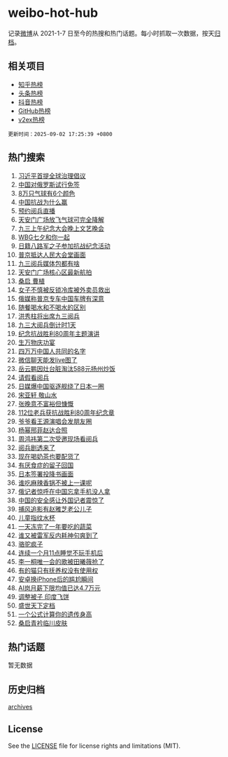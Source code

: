 # weibo-hot-hub

记录[微博](https://www.weibo.com)从 2021-1-7 日至今的热搜和热门话题。每小时抓取一次数据，按天[归档](archives)。

## 相关项目

- [知乎热榜](https://github.com/snaildev/zhihu-hot-hub)
- [头条热榜](https://github.com/snaildev/toutiao-hot-hub)
- [抖音热榜](https://github.com/snaildev/douyin-hot-hub)
- [GitHub热榜](https://github.com/snaildev/github-hot-hub)
- [v2ex热榜](https://github.com/snaildev/v2ex-hot-hub)


`更新时间：2025-09-02 17:25:39 +0800`

## 热门搜索

1. [习近平首提全球治理倡议](https://m.weibo.cn/search?containerid=100103type%3D1%26t%3D10%26q%3D%23%E4%B9%A0%E8%BF%91%E5%B9%B3%E9%A6%96%E6%8F%90%E5%85%A8%E7%90%83%E6%B2%BB%E7%90%86%E5%80%A1%E8%AE%AE%23&stream_entry_id=51&isnewpage=1&extparam=seat%3D1%26q%3D%2523%25E4%25B9%25A0%25E8%25BF%2591%25E5%25B9%25B3%25E9%25A6%2596%25E6%258F%2590%25E5%2585%25A8%25E7%2590%2583%25E6%25B2%25BB%25E7%2590%2586%25E5%2580%25A1%25E8%25AE%25AE%2523%26filter_type%3Drealtimehot%26stream_entry_id%3D51%26c_type%3D51%26pos%3D0%26cate%3D10103%26dgr%3D0%26display_time%3D1756805138%26pre_seqid%3D175680513823403041768)
1. [中国对俄罗斯试行免签](https://m.weibo.cn/search?containerid=100103type%3D1%26t%3D10%26q%3D%23%E4%B8%AD%E5%9B%BD%E5%AF%B9%E4%BF%84%E7%BD%97%E6%96%AF%E8%AF%95%E8%A1%8C%E5%85%8D%E7%AD%BE%23&stream_entry_id=31&isnewpage=1&extparam=seat%3D1%26stream_entry_id%3D31%26lcate%3D5001%26realpos%3D1%26q%3D%2523%25E4%25B8%25AD%25E5%259B%25BD%25E5%25AF%25B9%25E4%25BF%2584%25E7%25BD%2597%25E6%2596%25AF%25E8%25AF%2595%25E8%25A1%258C%25E5%2585%258D%25E7%25AD%25BE%2523%26filter_type%3Drealtimehot%26pos%3D0%26c_type%3D31%26band_rank%3D1%26flag%3D0%26cate%3D5001%26dgr%3D0%26display_time%3D1756805138%26pre_seqid%3D175680513823403041768)
1. [8万只气球有6个颜色](https://m.weibo.cn/search?containerid=100103type%3D1%26t%3D10%26q%3D%238%E4%B8%87%E5%8F%AA%E6%B0%94%E7%90%83%E6%9C%896%E4%B8%AA%E9%A2%9C%E8%89%B2%23&stream_entry_id=31&isnewpage=1&extparam=seat%3D1%26stream_entry_id%3D31%26lcate%3D5001%26realpos%3D2%26q%3D%25238%25E4%25B8%2587%25E5%258F%25AA%25E6%25B0%2594%25E7%2590%2583%25E6%259C%25896%25E4%25B8%25AA%25E9%25A2%259C%25E8%2589%25B2%2523%26filter_type%3Drealtimehot%26pos%3D1%26c_type%3D31%26band_rank%3D2%26flag%3D0%26cate%3D5001%26dgr%3D0%26display_time%3D1756805138%26pre_seqid%3D175680513823403041768)
1. [中国抗战为什么赢](https://m.weibo.cn/search?containerid=100103type%3D1%26t%3D10%26q%3D%23%E4%B8%AD%E5%9B%BD%E6%8A%97%E6%88%98%E4%B8%BA%E4%BB%80%E4%B9%88%E8%B5%A2%23&stream_entry_id=31&isnewpage=1&extparam=seat%3D1%26stream_entry_id%3D31%26lcate%3D5001%26realpos%3D3%26q%3D%2523%25E4%25B8%25AD%25E5%259B%25BD%25E6%258A%2597%25E6%2588%2598%25E4%25B8%25BA%25E4%25BB%2580%25E4%25B9%2588%25E8%25B5%25A2%2523%26filter_type%3Drealtimehot%26pos%3D2%26c_type%3D31%26band_rank%3D3%26flag%3D0%26cate%3D5001%26dgr%3D0%26display_time%3D1756805138%26pre_seqid%3D175680513823403041768)
1. [预约阅兵直播](https://m.weibo.cn/search?containerid=100103type%3D1%26t%3D10%26q%3D%23%E9%A2%84%E7%BA%A6%E9%98%85%E5%85%B5%E7%9B%B4%E6%92%AD%23&stream_entry_id=31&isnewpage=1&extparam=seat%3D1%26stream_entry_id%3D31%26lcate%3D5001%26realpos%3D4%26q%3D%2523%25E9%25A2%2584%25E7%25BA%25A6%25E9%2598%2585%25E5%2585%25B5%25E7%259B%25B4%25E6%2592%25AD%2523%26filter_type%3Drealtimehot%26pos%3D3%26c_type%3D31%26band_rank%3D4%26flag%3D16%26cate%3D5001%26dgr%3D0%26display_time%3D1756805138%26pre_seqid%3D175680513823403041768)
1. [天安门广场放飞气球可完全降解](https://m.weibo.cn/search?containerid=100103type%3D1%26t%3D10%26q%3D%23%E5%A4%A9%E5%AE%89%E9%97%A8%E5%B9%BF%E5%9C%BA%E6%94%BE%E9%A3%9E%E6%B0%94%E7%90%83%E5%8F%AF%E5%AE%8C%E5%85%A8%E9%99%8D%E8%A7%A3%23&stream_entry_id=31&isnewpage=1&extparam=seat%3D1%26stream_entry_id%3D31%26lcate%3D5001%26realpos%3D5%26q%3D%2523%25E5%25A4%25A9%25E5%25AE%2589%25E9%2597%25A8%25E5%25B9%25BF%25E5%259C%25BA%25E6%2594%25BE%25E9%25A3%259E%25E6%25B0%2594%25E7%2590%2583%25E5%258F%25AF%25E5%25AE%258C%25E5%2585%25A8%25E9%2599%258D%25E8%25A7%25A3%2523%26filter_type%3Drealtimehot%26pos%3D4%26c_type%3D31%26band_rank%3D5%26flag%3D0%26cate%3D5001%26dgr%3D0%26display_time%3D1756805138%26pre_seqid%3D175680513823403041768)
1. [九三上午纪念大会晚上文艺晚会](https://m.weibo.cn/search?containerid=100103type%3D1%26t%3D10%26q%3D%23%E4%B9%9D%E4%B8%89%E4%B8%8A%E5%8D%88%E7%BA%AA%E5%BF%B5%E5%A4%A7%E4%BC%9A%E6%99%9A%E4%B8%8A%E6%96%87%E8%89%BA%E6%99%9A%E4%BC%9A%23&stream_entry_id=31&isnewpage=1&extparam=seat%3D1%26stream_entry_id%3D31%26lcate%3D5001%26realpos%3D6%26q%3D%2523%25E4%25B9%259D%25E4%25B8%2589%25E4%25B8%258A%25E5%258D%2588%25E7%25BA%25AA%25E5%25BF%25B5%25E5%25A4%25A7%25E4%25BC%259A%25E6%2599%259A%25E4%25B8%258A%25E6%2596%2587%25E8%2589%25BA%25E6%2599%259A%25E4%25BC%259A%2523%26filter_type%3Drealtimehot%26pos%3D5%26c_type%3D31%26band_rank%3D6%26flag%3D0%26cate%3D5001%26dgr%3D0%26display_time%3D1756805138%26pre_seqid%3D175680513823403041768)
1. [WBG七夕和你一起](https://m.weibo.cn/search?containerid=100103type%3D1%26t%3D10%26q%3D%23WBG%E4%B8%83%E5%A4%95%E5%92%8C%E4%BD%A0%E4%B8%80%E8%B5%B7%23&stream_entry_id=31&isnewpage=1&extparam=seat%3D1%26stream_entry_id%3D31%26lcate%3D5001%26band_rank%3D7%26q%3D%2523WBG%25E4%25B8%2583%25E5%25A4%2595%25E5%2592%258C%25E4%25BD%25A0%25E4%25B8%2580%25E8%25B5%25B7%2523%26dgr%3D0%26pos%3D6%26adid%3D298918%26is_ad_pos%3D1%26c_type%3D31%26cate%3D5001%26filter_type%3Drealtimehot%26display_time%3D1756805138%26pre_seqid%3D175680513823403041768)
1. [日籍八路军之子参加抗战纪念活动](https://m.weibo.cn/search?containerid=100103type%3D1%26t%3D10%26q%3D%23%E6%97%A5%E7%B1%8D%E5%85%AB%E8%B7%AF%E5%86%9B%E4%B9%8B%E5%AD%90%E5%8F%82%E5%8A%A0%E6%8A%97%E6%88%98%E7%BA%AA%E5%BF%B5%E6%B4%BB%E5%8A%A8%23&stream_entry_id=31&isnewpage=1&extparam=seat%3D1%26stream_entry_id%3D31%26lcate%3D5001%26realpos%3D7%26q%3D%2523%25E6%2597%25A5%25E7%25B1%258D%25E5%2585%25AB%25E8%25B7%25AF%25E5%2586%259B%25E4%25B9%258B%25E5%25AD%2590%25E5%258F%2582%25E5%258A%25A0%25E6%258A%2597%25E6%2588%2598%25E7%25BA%25AA%25E5%25BF%25B5%25E6%25B4%25BB%25E5%258A%25A8%2523%26filter_type%3Drealtimehot%26pos%3D7%26c_type%3D31%26band_rank%3D7%26flag%3D1%26cate%3D5001%26dgr%3D0%26display_time%3D1756805138%26pre_seqid%3D175680513823403041768)
1. [普京抵达人民大会堂画面](https://m.weibo.cn/search?containerid=100103type%3D1%26t%3D10%26q%3D%23%E6%99%AE%E4%BA%AC%E6%8A%B5%E8%BE%BE%E4%BA%BA%E6%B0%91%E5%A4%A7%E4%BC%9A%E5%A0%82%E7%94%BB%E9%9D%A2%23&stream_entry_id=31&isnewpage=1&extparam=seat%3D1%26stream_entry_id%3D31%26lcate%3D5001%26realpos%3D8%26q%3D%2523%25E6%2599%25AE%25E4%25BA%25AC%25E6%258A%25B5%25E8%25BE%25BE%25E4%25BA%25BA%25E6%25B0%2591%25E5%25A4%25A7%25E4%25BC%259A%25E5%25A0%2582%25E7%2594%25BB%25E9%259D%25A2%2523%26filter_type%3Drealtimehot%26pos%3D8%26c_type%3D31%26band_rank%3D8%26flag%3D0%26cate%3D5001%26dgr%3D0%26display_time%3D1756805138%26pre_seqid%3D175680513823403041768)
1. [九三阅兵媒体包都有啥](https://m.weibo.cn/search?containerid=100103type%3D1%26t%3D10%26q%3D%23%E4%B9%9D%E4%B8%89%E9%98%85%E5%85%B5%E5%AA%92%E4%BD%93%E5%8C%85%E9%83%BD%E6%9C%89%E5%95%A5%23&stream_entry_id=31&isnewpage=1&extparam=seat%3D1%26stream_entry_id%3D31%26lcate%3D5001%26realpos%3D9%26q%3D%2523%25E4%25B9%259D%25E4%25B8%2589%25E9%2598%2585%25E5%2585%25B5%25E5%25AA%2592%25E4%25BD%2593%25E5%258C%2585%25E9%2583%25BD%25E6%259C%2589%25E5%2595%25A5%2523%26filter_type%3Drealtimehot%26pos%3D9%26c_type%3D31%26band_rank%3D9%26flag%3D1%26cate%3D5001%26dgr%3D0%26display_time%3D1756805138%26pre_seqid%3D175680513823403041768)
1. [天安门广场核心区最新航拍](https://m.weibo.cn/search?containerid=100103type%3D1%26t%3D10%26q%3D%23%E5%A4%A9%E5%AE%89%E9%97%A8%E5%B9%BF%E5%9C%BA%E6%A0%B8%E5%BF%83%E5%8C%BA%E6%9C%80%E6%96%B0%E8%88%AA%E6%8B%8D%23&stream_entry_id=31&isnewpage=1&extparam=seat%3D1%26stream_entry_id%3D31%26lcate%3D5001%26realpos%3D10%26q%3D%2523%25E5%25A4%25A9%25E5%25AE%2589%25E9%2597%25A8%25E5%25B9%25BF%25E5%259C%25BA%25E6%25A0%25B8%25E5%25BF%2583%25E5%258C%25BA%25E6%259C%2580%25E6%2596%25B0%25E8%2588%25AA%25E6%258B%258D%2523%26filter_type%3Drealtimehot%26pos%3D10%26c_type%3D31%26band_rank%3D10%26flag%3D0%26cate%3D5001%26dgr%3D0%26display_time%3D1756805138%26pre_seqid%3D175680513823403041768)
1. [桑启 曹植](https://m.weibo.cn/search?containerid=100103type%3D1%26t%3D10%26q%3D%E6%A1%91%E5%90%AF+%E6%9B%B9%E6%A4%8D&stream_entry_id=31&isnewpage=1&extparam=seat%3D1%26stream_entry_id%3D31%26lcate%3D5001%26realpos%3D11%26q%3D%25E6%25A1%2591%25E5%2590%25AF%2520%25E6%259B%25B9%25E6%25A4%258D%26filter_type%3Drealtimehot%26pos%3D11%26c_type%3D31%26band_rank%3D11%26flag%3D0%26cate%3D5001%26dgr%3D0%26display_time%3D1756805138%26pre_seqid%3D175680513823403041768)
1. [女子不慎被反锁冷库被外卖员救出](https://m.weibo.cn/search?containerid=100103type%3D1%26t%3D10%26q%3D%23%E5%A5%B3%E5%AD%90%E4%B8%8D%E6%85%8E%E8%A2%AB%E5%8F%8D%E9%94%81%E5%86%B7%E5%BA%93%E8%A2%AB%E5%A4%96%E5%8D%96%E5%91%98%E6%95%91%E5%87%BA%23&stream_entry_id=31&isnewpage=1&extparam=seat%3D1%26stream_entry_id%3D31%26lcate%3D5001%26realpos%3D12%26q%3D%2523%25E5%25A5%25B3%25E5%25AD%2590%25E4%25B8%258D%25E6%2585%258E%25E8%25A2%25AB%25E5%258F%258D%25E9%2594%2581%25E5%2586%25B7%25E5%25BA%2593%25E8%25A2%25AB%25E5%25A4%2596%25E5%258D%2596%25E5%2591%2598%25E6%2595%2591%25E5%2587%25BA%2523%26filter_type%3Drealtimehot%26pos%3D12%26c_type%3D31%26band_rank%3D12%26flag%3D0%26cate%3D5001%26dgr%3D0%26display_time%3D1756805138%26pre_seqid%3D175680513823403041768)
1. [俄媒称普京专车中国车牌有深意](https://m.weibo.cn/search?containerid=100103type%3D1%26t%3D10%26q%3D%23%E4%BF%84%E5%AA%92%E7%A7%B0%E6%99%AE%E4%BA%AC%E4%B8%93%E8%BD%A6%E4%B8%AD%E5%9B%BD%E8%BD%A6%E7%89%8C%E6%9C%89%E6%B7%B1%E6%84%8F%23&stream_entry_id=31&isnewpage=1&extparam=seat%3D1%26stream_entry_id%3D31%26lcate%3D5001%26realpos%3D13%26q%3D%2523%25E4%25BF%2584%25E5%25AA%2592%25E7%25A7%25B0%25E6%2599%25AE%25E4%25BA%25AC%25E4%25B8%2593%25E8%25BD%25A6%25E4%25B8%25AD%25E5%259B%25BD%25E8%25BD%25A6%25E7%2589%258C%25E6%259C%2589%25E6%25B7%25B1%25E6%2584%258F%2523%26filter_type%3Drealtimehot%26pos%3D13%26c_type%3D31%26band_rank%3D13%26flag%3D0%26cate%3D5001%26dgr%3D0%26display_time%3D1756805138%26pre_seqid%3D175680513823403041768)
1. [随餐喝水和不喝水的区别](https://m.weibo.cn/search?containerid=100103type%3D1%26t%3D10%26q%3D%E9%9A%8F%E9%A4%90%E5%96%9D%E6%B0%B4%E5%92%8C%E4%B8%8D%E5%96%9D%E6%B0%B4%E7%9A%84%E5%8C%BA%E5%88%AB&stream_entry_id=31&isnewpage=1&extparam=seat%3D1%26stream_entry_id%3D31%26lcate%3D5001%26realpos%3D14%26q%3D%25E9%259A%258F%25E9%25A4%2590%25E5%2596%259D%25E6%25B0%25B4%25E5%2592%258C%25E4%25B8%258D%25E5%2596%259D%25E6%25B0%25B4%25E7%259A%2584%25E5%258C%25BA%25E5%2588%25AB%26filter_type%3Drealtimehot%26pos%3D14%26c_type%3D31%26band_rank%3D14%26flag%3D1%26cate%3D5001%26dgr%3D0%26display_time%3D1756805138%26pre_seqid%3D175680513823403041768)
1. [洪秀柱将出席九三阅兵](https://m.weibo.cn/search?containerid=100103type%3D1%26t%3D10%26q%3D%23%E6%B4%AA%E7%A7%80%E6%9F%B1%E5%B0%86%E5%87%BA%E5%B8%AD%E4%B9%9D%E4%B8%89%E9%98%85%E5%85%B5%23&stream_entry_id=31&isnewpage=1&extparam=seat%3D1%26stream_entry_id%3D31%26lcate%3D5001%26realpos%3D15%26q%3D%2523%25E6%25B4%25AA%25E7%25A7%2580%25E6%259F%25B1%25E5%25B0%2586%25E5%2587%25BA%25E5%25B8%25AD%25E4%25B9%259D%25E4%25B8%2589%25E9%2598%2585%25E5%2585%25B5%2523%26filter_type%3Drealtimehot%26pos%3D15%26c_type%3D31%26band_rank%3D15%26flag%3D0%26cate%3D5001%26dgr%3D0%26display_time%3D1756805138%26pre_seqid%3D175680513823403041768)
1. [九三大阅兵倒计时1天](https://m.weibo.cn/search?containerid=100103type%3D1%26t%3D10%26q%3D%23%E4%B9%9D%E4%B8%89%E5%A4%A7%E9%98%85%E5%85%B5%E5%80%92%E8%AE%A1%E6%97%B61%E5%A4%A9%23&stream_entry_id=31&isnewpage=1&extparam=seat%3D1%26stream_entry_id%3D31%26lcate%3D5001%26realpos%3D16%26q%3D%2523%25E4%25B9%259D%25E4%25B8%2589%25E5%25A4%25A7%25E9%2598%2585%25E5%2585%25B5%25E5%2580%2592%25E8%25AE%25A1%25E6%2597%25B61%25E5%25A4%25A9%2523%26filter_type%3Drealtimehot%26pos%3D16%26c_type%3D31%26band_rank%3D16%26flag%3D0%26cate%3D5001%26dgr%3D0%26display_time%3D1756805138%26pre_seqid%3D175680513823403041768)
1. [纪念抗战胜利80周年主题演讲](https://m.weibo.cn/search?containerid=100103type%3D1%26t%3D10%26q%3D%23%E7%BA%AA%E5%BF%B5%E6%8A%97%E6%88%98%E8%83%9C%E5%88%A980%E5%91%A8%E5%B9%B4%E4%B8%BB%E9%A2%98%E6%BC%94%E8%AE%B2%23&stream_entry_id=31&isnewpage=1&extparam=seat%3D1%26stream_entry_id%3D31%26lcate%3D5001%26realpos%3D17%26q%3D%2523%25E7%25BA%25AA%25E5%25BF%25B5%25E6%258A%2597%25E6%2588%2598%25E8%2583%259C%25E5%2588%25A980%25E5%2591%25A8%25E5%25B9%25B4%25E4%25B8%25BB%25E9%25A2%2598%25E6%25BC%2594%25E8%25AE%25B2%2523%26filter_type%3Drealtimehot%26pos%3D17%26c_type%3D31%26band_rank%3D17%26flag%3D0%26cate%3D5001%26dgr%3D0%26display_time%3D1756805138%26pre_seqid%3D175680513823403041768)
1. [生万物庆功宴](https://m.weibo.cn/search?containerid=100103type%3D1%26t%3D10%26q%3D%E7%94%9F%E4%B8%87%E7%89%A9%E5%BA%86%E5%8A%9F%E5%AE%B4&stream_entry_id=31&isnewpage=1&extparam=seat%3D1%26stream_entry_id%3D31%26lcate%3D5001%26realpos%3D18%26q%3D%25E7%2594%259F%25E4%25B8%2587%25E7%2589%25A9%25E5%25BA%2586%25E5%258A%259F%25E5%25AE%25B4%26filter_type%3Drealtimehot%26pos%3D18%26c_type%3D31%26band_rank%3D18%26flag%3D0%26cate%3D5001%26dgr%3D0%26display_time%3D1756805138%26pre_seqid%3D175680513823403041768)
1. [四万万中国人共同的名字](https://m.weibo.cn/search?containerid=100103type%3D1%26t%3D10%26q%3D%23%E5%9B%9B%E4%B8%87%E4%B8%87%E4%B8%AD%E5%9B%BD%E4%BA%BA%E5%85%B1%E5%90%8C%E7%9A%84%E5%90%8D%E5%AD%97%23&stream_entry_id=31&isnewpage=1&extparam=seat%3D1%26stream_entry_id%3D31%26lcate%3D5001%26realpos%3D19%26q%3D%2523%25E5%259B%259B%25E4%25B8%2587%25E4%25B8%2587%25E4%25B8%25AD%25E5%259B%25BD%25E4%25BA%25BA%25E5%2585%25B1%25E5%2590%258C%25E7%259A%2584%25E5%2590%258D%25E5%25AD%2597%2523%26filter_type%3Drealtimehot%26pos%3D19%26c_type%3D31%26band_rank%3D19%26flag%3D0%26cate%3D5001%26dgr%3D0%26display_time%3D1756805138%26pre_seqid%3D175680513823403041768)
1. [微信聊天能发live图了](https://m.weibo.cn/search?containerid=100103type%3D1%26t%3D10%26q%3D%23%E5%BE%AE%E4%BF%A1%E8%81%8A%E5%A4%A9%E8%83%BD%E5%8F%91live%E5%9B%BE%E4%BA%86%23&stream_entry_id=31&isnewpage=1&extparam=seat%3D1%26stream_entry_id%3D31%26lcate%3D5001%26realpos%3D20%26q%3D%2523%25E5%25BE%25AE%25E4%25BF%25A1%25E8%2581%258A%25E5%25A4%25A9%25E8%2583%25BD%25E5%258F%2591live%25E5%259B%25BE%25E4%25BA%2586%2523%26filter_type%3Drealtimehot%26pos%3D20%26c_type%3D31%26band_rank%3D20%26flag%3D0%26cate%3D5001%26dgr%3D0%26display_time%3D1756805138%26pre_seqid%3D175680513823403041768)
1. [岳云鹏因灶台脏淘汰588元扬州炒饭](https://m.weibo.cn/search?containerid=100103type%3D1%26t%3D10%26q%3D%E5%B2%B3%E4%BA%91%E9%B9%8F%E5%9B%A0%E7%81%B6%E5%8F%B0%E8%84%8F%E6%B7%98%E6%B1%B0588%E5%85%83%E6%89%AC%E5%B7%9E%E7%82%92%E9%A5%AD&stream_entry_id=31&isnewpage=1&extparam=seat%3D1%26stream_entry_id%3D31%26lcate%3D5001%26realpos%3D21%26q%3D%25E5%25B2%25B3%25E4%25BA%2591%25E9%25B9%258F%25E5%259B%25A0%25E7%2581%25B6%25E5%258F%25B0%25E8%2584%258F%25E6%25B7%2598%25E6%25B1%25B0588%25E5%2585%2583%25E6%2589%25AC%25E5%25B7%259E%25E7%2582%2592%25E9%25A5%25AD%26filter_type%3Drealtimehot%26pos%3D21%26c_type%3D31%26band_rank%3D21%26flag%3D1%26cate%3D5001%26dgr%3D0%26display_time%3D1756805138%26pre_seqid%3D175680513823403041768)
1. [请假看阅兵](https://m.weibo.cn/search?containerid=100103type%3D1%26t%3D10%26q%3D%E8%AF%B7%E5%81%87%E7%9C%8B%E9%98%85%E5%85%B5&stream_entry_id=31&isnewpage=1&extparam=seat%3D1%26stream_entry_id%3D31%26lcate%3D5001%26realpos%3D22%26q%3D%25E8%25AF%25B7%25E5%2581%2587%25E7%259C%258B%25E9%2598%2585%25E5%2585%25B5%26filter_type%3Drealtimehot%26pos%3D22%26c_type%3D31%26band_rank%3D22%26flag%3D1%26cate%3D5001%26dgr%3D0%26display_time%3D1756805138%26pre_seqid%3D175680513823403041768)
1. [日媒爆中国驱逐舰绕了日本一圈](https://m.weibo.cn/search?containerid=100103type%3D1%26t%3D10%26q%3D%23%E6%97%A5%E5%AA%92%E7%88%86%E4%B8%AD%E5%9B%BD%E9%A9%B1%E9%80%90%E8%88%B0%E7%BB%95%E4%BA%86%E6%97%A5%E6%9C%AC%E4%B8%80%E5%9C%88%23&stream_entry_id=31&isnewpage=1&extparam=seat%3D1%26stream_entry_id%3D31%26lcate%3D5001%26realpos%3D23%26q%3D%2523%25E6%2597%25A5%25E5%25AA%2592%25E7%2588%2586%25E4%25B8%25AD%25E5%259B%25BD%25E9%25A9%25B1%25E9%2580%2590%25E8%2588%25B0%25E7%25BB%2595%25E4%25BA%2586%25E6%2597%25A5%25E6%259C%25AC%25E4%25B8%2580%25E5%259C%2588%2523%26filter_type%3Drealtimehot%26pos%3D23%26c_type%3D31%26band_rank%3D23%26flag%3D0%26cate%3D5001%26dgr%3D0%26display_time%3D1756805138%26pre_seqid%3D175680513823403041768)
1. [宋亚轩 敬山水](https://m.weibo.cn/search?containerid=100103type%3D1%26t%3D10%26q%3D%E5%AE%8B%E4%BA%9A%E8%BD%A9+%E6%95%AC%E5%B1%B1%E6%B0%B4&stream_entry_id=31&isnewpage=1&extparam=seat%3D1%26stream_entry_id%3D31%26lcate%3D5001%26realpos%3D24%26q%3D%25E5%25AE%258B%25E4%25BA%259A%25E8%25BD%25A9%2520%25E6%2595%25AC%25E5%25B1%25B1%25E6%25B0%25B4%26filter_type%3Drealtimehot%26pos%3D24%26c_type%3D31%26band_rank%3D24%26flag%3D0%26cate%3D5001%26dgr%3D0%26display_time%3D1756805138%26pre_seqid%3D175680513823403041768)
1. [张晚意不富裕但慷慨](https://m.weibo.cn/search?containerid=100103type%3D1%26t%3D10%26q%3D%E5%BC%A0%E6%99%9A%E6%84%8F%E4%B8%8D%E5%AF%8C%E8%A3%95%E4%BD%86%E6%85%B7%E6%85%A8&stream_entry_id=31&isnewpage=1&extparam=seat%3D1%26stream_entry_id%3D31%26lcate%3D5001%26realpos%3D25%26q%3D%25E5%25BC%25A0%25E6%2599%259A%25E6%2584%258F%25E4%25B8%258D%25E5%25AF%258C%25E8%25A3%2595%25E4%25BD%2586%25E6%2585%25B7%25E6%2585%25A8%26filter_type%3Drealtimehot%26pos%3D25%26c_type%3D31%26band_rank%3D25%26flag%3D1%26cate%3D5001%26dgr%3D0%26display_time%3D1756805138%26pre_seqid%3D175680513823403041768)
1. [112位老兵获抗战胜利80周年纪念章](https://m.weibo.cn/search?containerid=100103type%3D1%26t%3D10%26q%3D%23112%E4%BD%8D%E8%80%81%E5%85%B5%E8%8E%B7%E6%8A%97%E6%88%98%E8%83%9C%E5%88%A980%E5%91%A8%E5%B9%B4%E7%BA%AA%E5%BF%B5%E7%AB%A0%23&stream_entry_id=31&isnewpage=1&extparam=seat%3D1%26stream_entry_id%3D31%26lcate%3D5001%26realpos%3D26%26q%3D%2523112%25E4%25BD%258D%25E8%2580%2581%25E5%2585%25B5%25E8%258E%25B7%25E6%258A%2597%25E6%2588%2598%25E8%2583%259C%25E5%2588%25A980%25E5%2591%25A8%25E5%25B9%25B4%25E7%25BA%25AA%25E5%25BF%25B5%25E7%25AB%25A0%2523%26filter_type%3Drealtimehot%26pos%3D26%26c_type%3D31%26band_rank%3D26%26flag%3D1%26cate%3D5001%26dgr%3D0%26display_time%3D1756805138%26pre_seqid%3D175680513823403041768)
1. [爷爷看王源演唱会发朋友圈](https://m.weibo.cn/search?containerid=100103type%3D1%26t%3D10%26q%3D%23%E7%88%B7%E7%88%B7%E7%9C%8B%E7%8E%8B%E6%BA%90%E6%BC%94%E5%94%B1%E4%BC%9A%E5%8F%91%E6%9C%8B%E5%8F%8B%E5%9C%88%23&stream_entry_id=31&isnewpage=1&extparam=seat%3D1%26stream_entry_id%3D31%26lcate%3D5001%26realpos%3D27%26q%3D%2523%25E7%2588%25B7%25E7%2588%25B7%25E7%259C%258B%25E7%258E%258B%25E6%25BA%2590%25E6%25BC%2594%25E5%2594%25B1%25E4%25BC%259A%25E5%258F%2591%25E6%259C%258B%25E5%258F%258B%25E5%259C%2588%2523%26filter_type%3Drealtimehot%26pos%3D27%26c_type%3D31%26band_rank%3D27%26flag%3D0%26cate%3D5001%26dgr%3D0%26display_time%3D1756805138%26pre_seqid%3D175680513823403041768)
1. [杨幂邢菲赵达合照](https://m.weibo.cn/search?containerid=100103type%3D1%26t%3D10%26q%3D%23%E6%9D%A8%E5%B9%82%E9%82%A2%E8%8F%B2%E8%B5%B5%E8%BE%BE%E5%90%88%E7%85%A7%23&stream_entry_id=31&isnewpage=1&extparam=seat%3D1%26stream_entry_id%3D31%26lcate%3D5001%26realpos%3D28%26q%3D%2523%25E6%259D%25A8%25E5%25B9%2582%25E9%2582%25A2%25E8%258F%25B2%25E8%25B5%25B5%25E8%25BE%25BE%25E5%2590%2588%25E7%2585%25A7%2523%26filter_type%3Drealtimehot%26pos%3D28%26c_type%3D31%26band_rank%3D28%26flag%3D1%26cate%3D5001%26dgr%3D0%26display_time%3D1756805138%26pre_seqid%3D175680513823403041768)
1. [周鸿祎第二次受邀现场看阅兵](https://m.weibo.cn/search?containerid=100103type%3D1%26t%3D10%26q%3D%23%E5%91%A8%E9%B8%BF%E7%A5%8E%E7%AC%AC%E4%BA%8C%E6%AC%A1%E5%8F%97%E9%82%80%E7%8E%B0%E5%9C%BA%E7%9C%8B%E9%98%85%E5%85%B5%23&stream_entry_id=31&isnewpage=1&extparam=seat%3D1%26stream_entry_id%3D31%26lcate%3D5001%26realpos%3D29%26q%3D%2523%25E5%2591%25A8%25E9%25B8%25BF%25E7%25A5%258E%25E7%25AC%25AC%25E4%25BA%258C%25E6%25AC%25A1%25E5%258F%2597%25E9%2582%2580%25E7%258E%25B0%25E5%259C%25BA%25E7%259C%258B%25E9%2598%2585%25E5%2585%25B5%2523%26filter_type%3Drealtimehot%26pos%3D29%26c_type%3D31%26band_rank%3D29%26flag%3D1%26cate%3D5001%26dgr%3D0%26display_time%3D1756805138%26pre_seqid%3D175680513823403041768)
1. [阅兵剧透来了](https://m.weibo.cn/search?containerid=100103type%3D1%26t%3D10%26q%3D%23%E9%98%85%E5%85%B5%E5%89%A7%E9%80%8F%E6%9D%A5%E4%BA%86%23&stream_entry_id=31&isnewpage=1&extparam=seat%3D1%26stream_entry_id%3D31%26lcate%3D5001%26realpos%3D30%26q%3D%2523%25E9%2598%2585%25E5%2585%25B5%25E5%2589%25A7%25E9%2580%258F%25E6%259D%25A5%25E4%25BA%2586%2523%26filter_type%3Drealtimehot%26pos%3D30%26c_type%3D31%26band_rank%3D30%26flag%3D1%26cate%3D5001%26dgr%3D0%26display_time%3D1756805138%26pre_seqid%3D175680513823403041768)
1. [现在喝奶茶也要配货了](https://m.weibo.cn/search?containerid=100103type%3D1%26t%3D10%26q%3D%E7%8E%B0%E5%9C%A8%E5%96%9D%E5%A5%B6%E8%8C%B6%E4%B9%9F%E8%A6%81%E9%85%8D%E8%B4%A7%E4%BA%86&stream_entry_id=31&isnewpage=1&extparam=seat%3D1%26stream_entry_id%3D31%26lcate%3D5001%26realpos%3D31%26q%3D%25E7%258E%25B0%25E5%259C%25A8%25E5%2596%259D%25E5%25A5%25B6%25E8%258C%25B6%25E4%25B9%259F%25E8%25A6%2581%25E9%2585%258D%25E8%25B4%25A7%25E4%25BA%2586%26filter_type%3Drealtimehot%26pos%3D31%26c_type%3D31%26band_rank%3D31%26flag%3D0%26cate%3D5001%26dgr%3D0%26display_time%3D1756805138%26pre_seqid%3D175680513823403041768)
1. [有厌食症的留子回国](https://m.weibo.cn/search?containerid=100103type%3D1%26t%3D10%26q%3D%E6%9C%89%E5%8E%8C%E9%A3%9F%E7%97%87%E7%9A%84%E7%95%99%E5%AD%90%E5%9B%9E%E5%9B%BD&stream_entry_id=31&isnewpage=1&extparam=seat%3D1%26stream_entry_id%3D31%26lcate%3D5001%26realpos%3D32%26q%3D%25E6%259C%2589%25E5%258E%258C%25E9%25A3%259F%25E7%2597%2587%25E7%259A%2584%25E7%2595%2599%25E5%25AD%2590%25E5%259B%259E%25E5%259B%25BD%26filter_type%3Drealtimehot%26pos%3D32%26c_type%3D31%26band_rank%3D32%26flag%3D0%26cate%3D5001%26dgr%3D0%26display_time%3D1756805138%26pre_seqid%3D175680513823403041768)
1. [日本签署投降书画面](https://m.weibo.cn/search?containerid=100103type%3D1%26t%3D10%26q%3D%23%E6%97%A5%E6%9C%AC%E7%AD%BE%E7%BD%B2%E6%8A%95%E9%99%8D%E4%B9%A6%E7%94%BB%E9%9D%A2%23&stream_entry_id=31&isnewpage=1&extparam=seat%3D1%26stream_entry_id%3D31%26lcate%3D5001%26realpos%3D33%26q%3D%2523%25E6%2597%25A5%25E6%259C%25AC%25E7%25AD%25BE%25E7%25BD%25B2%25E6%258A%2595%25E9%2599%258D%25E4%25B9%25A6%25E7%2594%25BB%25E9%259D%25A2%2523%26filter_type%3Drealtimehot%26pos%3D33%26c_type%3D31%26band_rank%3D33%26flag%3D0%26cate%3D5001%26dgr%3D0%26display_time%3D1756805138%26pre_seqid%3D175680513823403041768)
1. [谁吃麻辣香锅不被上一课呢](https://m.weibo.cn/search?containerid=100103type%3D1%26t%3D10%26q%3D%E8%B0%81%E5%90%83%E9%BA%BB%E8%BE%A3%E9%A6%99%E9%94%85%E4%B8%8D%E8%A2%AB%E4%B8%8A%E4%B8%80%E8%AF%BE%E5%91%A2&stream_entry_id=31&isnewpage=1&extparam=seat%3D1%26stream_entry_id%3D31%26lcate%3D5001%26realpos%3D34%26q%3D%25E8%25B0%2581%25E5%2590%2583%25E9%25BA%25BB%25E8%25BE%25A3%25E9%25A6%2599%25E9%2594%2585%25E4%25B8%258D%25E8%25A2%25AB%25E4%25B8%258A%25E4%25B8%2580%25E8%25AF%25BE%25E5%2591%25A2%26filter_type%3Drealtimehot%26pos%3D34%26c_type%3D31%26band_rank%3D34%26flag%3D0%26cate%3D5001%26dgr%3D0%26display_time%3D1756805138%26pre_seqid%3D175680513823403041768)
1. [俄记者惊呼在中国忘拿手机没人拿](https://m.weibo.cn/search?containerid=100103type%3D1%26t%3D10%26q%3D%23%E4%BF%84%E8%AE%B0%E8%80%85%E6%83%8A%E5%91%BC%E5%9C%A8%E4%B8%AD%E5%9B%BD%E5%BF%98%E6%8B%BF%E6%89%8B%E6%9C%BA%E6%B2%A1%E4%BA%BA%E6%8B%BF%23&stream_entry_id=31&isnewpage=1&extparam=seat%3D1%26stream_entry_id%3D31%26lcate%3D5001%26realpos%3D35%26q%3D%2523%25E4%25BF%2584%25E8%25AE%25B0%25E8%2580%2585%25E6%2583%258A%25E5%2591%25BC%25E5%259C%25A8%25E4%25B8%25AD%25E5%259B%25BD%25E5%25BF%2598%25E6%258B%25BF%25E6%2589%258B%25E6%259C%25BA%25E6%25B2%25A1%25E4%25BA%25BA%25E6%258B%25BF%2523%26filter_type%3Drealtimehot%26pos%3D35%26c_type%3D31%26band_rank%3D35%26flag%3D1%26cate%3D5001%26dgr%3D0%26display_time%3D1756805138%26pre_seqid%3D175680513823403041768)
1. [中国的安全感让外国记者震惊了](https://m.weibo.cn/search?containerid=100103type%3D1%26t%3D10%26q%3D%23%E4%B8%AD%E5%9B%BD%E7%9A%84%E5%AE%89%E5%85%A8%E6%84%9F%E8%AE%A9%E5%A4%96%E5%9B%BD%E8%AE%B0%E8%80%85%E9%9C%87%E6%83%8A%E4%BA%86%23&stream_entry_id=31&isnewpage=1&extparam=seat%3D1%26stream_entry_id%3D31%26lcate%3D5001%26realpos%3D36%26q%3D%2523%25E4%25B8%25AD%25E5%259B%25BD%25E7%259A%2584%25E5%25AE%2589%25E5%2585%25A8%25E6%2584%259F%25E8%25AE%25A9%25E5%25A4%2596%25E5%259B%25BD%25E8%25AE%25B0%25E8%2580%2585%25E9%259C%2587%25E6%2583%258A%25E4%25BA%2586%2523%26filter_type%3Drealtimehot%26pos%3D36%26c_type%3D31%26band_rank%3D36%26flag%3D0%26cate%3D5001%26dgr%3D0%26display_time%3D1756805138%26pre_seqid%3D175680513823403041768)
1. [捕风追影有赵雅芝老公儿子](https://m.weibo.cn/search?containerid=100103type%3D1%26t%3D10%26q%3D%E6%8D%95%E9%A3%8E%E8%BF%BD%E5%BD%B1%E6%9C%89%E8%B5%B5%E9%9B%85%E8%8A%9D%E8%80%81%E5%85%AC%E5%84%BF%E5%AD%90&stream_entry_id=31&isnewpage=1&extparam=seat%3D1%26stream_entry_id%3D31%26lcate%3D5001%26realpos%3D37%26q%3D%25E6%258D%2595%25E9%25A3%258E%25E8%25BF%25BD%25E5%25BD%25B1%25E6%259C%2589%25E8%25B5%25B5%25E9%259B%2585%25E8%258A%259D%25E8%2580%2581%25E5%2585%25AC%25E5%2584%25BF%25E5%25AD%2590%26filter_type%3Drealtimehot%26pos%3D37%26c_type%3D31%26band_rank%3D37%26flag%3D1%26cate%3D5001%26dgr%3D0%26display_time%3D1756805138%26pre_seqid%3D175680513823403041768)
1. [儿童指纹水杯](https://m.weibo.cn/search?containerid=100103type%3D1%26t%3D10%26q%3D%23%E5%84%BF%E7%AB%A5%E6%8C%87%E7%BA%B9%E6%B0%B4%E6%9D%AF%23&stream_entry_id=31&isnewpage=1&extparam=seat%3D1%26stream_entry_id%3D31%26lcate%3D5001%26realpos%3D38%26q%3D%2523%25E5%2584%25BF%25E7%25AB%25A5%25E6%258C%2587%25E7%25BA%25B9%25E6%25B0%25B4%25E6%259D%25AF%2523%26filter_type%3Drealtimehot%26pos%3D38%26c_type%3D31%26band_rank%3D38%26flag%3D0%26cate%3D5001%26dgr%3D0%26display_time%3D1756805138%26pre_seqid%3D175680513823403041768)
1. [一天冻完了一年要吃的蔬菜](https://m.weibo.cn/search?containerid=100103type%3D1%26t%3D10%26q%3D%E4%B8%80%E5%A4%A9%E5%86%BB%E5%AE%8C%E4%BA%86%E4%B8%80%E5%B9%B4%E8%A6%81%E5%90%83%E7%9A%84%E8%94%AC%E8%8F%9C&stream_entry_id=31&isnewpage=1&extparam=seat%3D1%26stream_entry_id%3D31%26lcate%3D5001%26realpos%3D39%26q%3D%25E4%25B8%2580%25E5%25A4%25A9%25E5%2586%25BB%25E5%25AE%258C%25E4%25BA%2586%25E4%25B8%2580%25E5%25B9%25B4%25E8%25A6%2581%25E5%2590%2583%25E7%259A%2584%25E8%2594%25AC%25E8%258F%259C%26filter_type%3Drealtimehot%26pos%3D39%26c_type%3D31%26band_rank%3D39%26flag%3D1%26cate%3D5001%26dgr%3D0%26display_time%3D1756805138%26pre_seqid%3D175680513823403041768)
1. [谁又被雷军反内耗神句爽到了](https://m.weibo.cn/search?containerid=100103type%3D1%26t%3D10%26q%3D%E8%B0%81%E5%8F%88%E8%A2%AB%E9%9B%B7%E5%86%9B%E5%8F%8D%E5%86%85%E8%80%97%E7%A5%9E%E5%8F%A5%E7%88%BD%E5%88%B0%E4%BA%86&stream_entry_id=31&isnewpage=1&extparam=seat%3D1%26stream_entry_id%3D31%26lcate%3D5001%26realpos%3D40%26q%3D%25E8%25B0%2581%25E5%258F%2588%25E8%25A2%25AB%25E9%259B%25B7%25E5%2586%259B%25E5%258F%258D%25E5%2586%2585%25E8%2580%2597%25E7%25A5%259E%25E5%258F%25A5%25E7%2588%25BD%25E5%2588%25B0%25E4%25BA%2586%26filter_type%3Drealtimehot%26pos%3D40%26c_type%3D31%26band_rank%3D40%26flag%3D1%26cate%3D5001%26dgr%3D0%26display_time%3D1756805138%26pre_seqid%3D175680513823403041768)
1. [骆驼疯子](https://m.weibo.cn/search?containerid=100103type%3D1%26t%3D10%26q%3D%E9%AA%86%E9%A9%BC%E7%96%AF%E5%AD%90&stream_entry_id=31&isnewpage=1&extparam=seat%3D1%26stream_entry_id%3D31%26lcate%3D5001%26realpos%3D41%26q%3D%25E9%25AA%2586%25E9%25A9%25BC%25E7%2596%25AF%25E5%25AD%2590%26filter_type%3Drealtimehot%26pos%3D41%26c_type%3D31%26band_rank%3D41%26flag%3D0%26cate%3D5001%26dgr%3D0%26display_time%3D1756805138%26pre_seqid%3D175680513823403041768)
1. [连续一个月11点睡觉不玩手机后](https://m.weibo.cn/search?containerid=100103type%3D1%26t%3D10%26q%3D%E8%BF%9E%E7%BB%AD%E4%B8%80%E4%B8%AA%E6%9C%8811%E7%82%B9%E7%9D%A1%E8%A7%89%E4%B8%8D%E7%8E%A9%E6%89%8B%E6%9C%BA%E5%90%8E&stream_entry_id=31&isnewpage=1&extparam=seat%3D1%26stream_entry_id%3D31%26lcate%3D5001%26realpos%3D42%26q%3D%25E8%25BF%259E%25E7%25BB%25AD%25E4%25B8%2580%25E4%25B8%25AA%25E6%259C%258811%25E7%2582%25B9%25E7%259D%25A1%25E8%25A7%2589%25E4%25B8%258D%25E7%258E%25A9%25E6%2589%258B%25E6%259C%25BA%25E5%2590%258E%26filter_type%3Drealtimehot%26pos%3D42%26c_type%3D31%26band_rank%3D42%26flag%3D0%26cate%3D5001%26dgr%3D0%26display_time%3D1756805138%26pre_seqid%3D175680513823403041768)
1. [李一桐唯一会的歌被田曦薇抢了](https://m.weibo.cn/search?containerid=100103type%3D1%26t%3D10%26q%3D%E6%9D%8E%E4%B8%80%E6%A1%90%E5%94%AF%E4%B8%80%E4%BC%9A%E7%9A%84%E6%AD%8C%E8%A2%AB%E7%94%B0%E6%9B%A6%E8%96%87%E6%8A%A2%E4%BA%86&stream_entry_id=31&isnewpage=1&extparam=seat%3D1%26stream_entry_id%3D31%26lcate%3D5001%26realpos%3D43%26q%3D%25E6%259D%258E%25E4%25B8%2580%25E6%25A1%2590%25E5%2594%25AF%25E4%25B8%2580%25E4%25BC%259A%25E7%259A%2584%25E6%25AD%258C%25E8%25A2%25AB%25E7%2594%25B0%25E6%259B%25A6%25E8%2596%2587%25E6%258A%25A2%25E4%25BA%2586%26filter_type%3Drealtimehot%26pos%3D43%26c_type%3D31%26band_rank%3D43%26flag%3D1%26cate%3D5001%26dgr%3D0%26display_time%3D1756805138%26pre_seqid%3D175680513823403041768)
1. [有的猫只有抚养权没有使用权](https://m.weibo.cn/search?containerid=100103type%3D1%26t%3D10%26q%3D%E6%9C%89%E7%9A%84%E7%8C%AB%E5%8F%AA%E6%9C%89%E6%8A%9A%E5%85%BB%E6%9D%83%E6%B2%A1%E6%9C%89%E4%BD%BF%E7%94%A8%E6%9D%83&stream_entry_id=31&isnewpage=1&extparam=seat%3D1%26stream_entry_id%3D31%26lcate%3D5001%26realpos%3D44%26q%3D%25E6%259C%2589%25E7%259A%2584%25E7%258C%25AB%25E5%258F%25AA%25E6%259C%2589%25E6%258A%259A%25E5%2585%25BB%25E6%259D%2583%25E6%25B2%25A1%25E6%259C%2589%25E4%25BD%25BF%25E7%2594%25A8%25E6%259D%2583%26filter_type%3Drealtimehot%26pos%3D44%26c_type%3D31%26band_rank%3D44%26flag%3D1%26cate%3D5001%26dgr%3D0%26display_time%3D1756805138%26pre_seqid%3D175680513823403041768)
1. [安卓换iPhone后的尴尬瞬间](https://m.weibo.cn/search?containerid=100103type%3D1%26t%3D10%26q%3D%E5%AE%89%E5%8D%93%E6%8D%A2iPhone%E5%90%8E%E7%9A%84%E5%B0%B4%E5%B0%AC%E7%9E%AC%E9%97%B4&stream_entry_id=31&isnewpage=1&extparam=seat%3D1%26stream_entry_id%3D31%26lcate%3D5001%26realpos%3D45%26q%3D%25E5%25AE%2589%25E5%258D%2593%25E6%258D%25A2iPhone%25E5%2590%258E%25E7%259A%2584%25E5%25B0%25B4%25E5%25B0%25AC%25E7%259E%25AC%25E9%2597%25B4%26filter_type%3Drealtimehot%26pos%3D45%26c_type%3D31%26band_rank%3D45%26flag%3D0%26cate%3D5001%26dgr%3D0%26display_time%3D1756805138%26pre_seqid%3D175680513823403041768)
1. [AI岗月薪下限均值已达4.7万元](https://m.weibo.cn/search?containerid=100103type%3D1%26t%3D10%26q%3D%23AI%E5%B2%97%E6%9C%88%E8%96%AA%E4%B8%8B%E9%99%90%E5%9D%87%E5%80%BC%E5%B7%B2%E8%BE%BE4.7%E4%B8%87%E5%85%83%23&stream_entry_id=31&isnewpage=1&extparam=seat%3D1%26stream_entry_id%3D31%26lcate%3D5001%26realpos%3D46%26q%3D%2523AI%25E5%25B2%2597%25E6%259C%2588%25E8%2596%25AA%25E4%25B8%258B%25E9%2599%2590%25E5%259D%2587%25E5%2580%25BC%25E5%25B7%25B2%25E8%25BE%25BE4.7%25E4%25B8%2587%25E5%2585%2583%2523%26filter_type%3Drealtimehot%26pos%3D46%26c_type%3D31%26band_rank%3D46%26flag%3D1%26cate%3D5001%26dgr%3D0%26display_time%3D1756805138%26pre_seqid%3D175680513823403041768)
1. [调整被子 印度飞饼](https://m.weibo.cn/search?containerid=100103type%3D1%26t%3D10%26q%3D%E8%B0%83%E6%95%B4%E8%A2%AB%E5%AD%90+%E5%8D%B0%E5%BA%A6%E9%A3%9E%E9%A5%BC&stream_entry_id=31&isnewpage=1&extparam=seat%3D1%26stream_entry_id%3D31%26lcate%3D5001%26realpos%3D47%26q%3D%25E8%25B0%2583%25E6%2595%25B4%25E8%25A2%25AB%25E5%25AD%2590%2520%25E5%258D%25B0%25E5%25BA%25A6%25E9%25A3%259E%25E9%25A5%25BC%26filter_type%3Drealtimehot%26pos%3D47%26c_type%3D31%26band_rank%3D47%26flag%3D1%26cate%3D5001%26dgr%3D0%26display_time%3D1756805138%26pre_seqid%3D175680513823403041768)
1. [盛世天下定档](https://m.weibo.cn/search?containerid=100103type%3D1%26t%3D10%26q%3D%23%E7%9B%9B%E4%B8%96%E5%A4%A9%E4%B8%8B%E5%AE%9A%E6%A1%A3%23&stream_entry_id=31&isnewpage=1&extparam=seat%3D1%26stream_entry_id%3D31%26lcate%3D5001%26realpos%3D48%26q%3D%2523%25E7%259B%259B%25E4%25B8%2596%25E5%25A4%25A9%25E4%25B8%258B%25E5%25AE%259A%25E6%25A1%25A3%2523%26filter_type%3Drealtimehot%26pos%3D48%26c_type%3D31%26band_rank%3D48%26flag%3D0%26cate%3D5001%26dgr%3D0%26display_time%3D1756805138%26pre_seqid%3D175680513823403041768)
1. [一个公式计算你的遗传身高](https://m.weibo.cn/search?containerid=100103type%3D1%26t%3D10%26q%3D%23%E4%B8%80%E4%B8%AA%E5%85%AC%E5%BC%8F%E8%AE%A1%E7%AE%97%E4%BD%A0%E7%9A%84%E9%81%97%E4%BC%A0%E8%BA%AB%E9%AB%98%23&stream_entry_id=31&isnewpage=1&extparam=seat%3D1%26stream_entry_id%3D31%26lcate%3D5001%26realpos%3D49%26q%3D%2523%25E4%25B8%2580%25E4%25B8%25AA%25E5%2585%25AC%25E5%25BC%258F%25E8%25AE%25A1%25E7%25AE%2597%25E4%25BD%25A0%25E7%259A%2584%25E9%2581%2597%25E4%25BC%25A0%25E8%25BA%25AB%25E9%25AB%2598%2523%26filter_type%3Drealtimehot%26pos%3D49%26c_type%3D31%26band_rank%3D49%26flag%3D1%26cate%3D5001%26dgr%3D0%26display_time%3D1756805138%26pre_seqid%3D175680513823403041768)
1. [桑启青衿临川皮肤](https://m.weibo.cn/search?containerid=100103type%3D1%26t%3D10%26q%3D%23%E6%A1%91%E5%90%AF%E9%9D%92%E8%A1%BF%E4%B8%B4%E5%B7%9D%E7%9A%AE%E8%82%A4%23&stream_entry_id=31&isnewpage=1&extparam=seat%3D1%26stream_entry_id%3D31%26lcate%3D5001%26realpos%3D50%26q%3D%2523%25E6%25A1%2591%25E5%2590%25AF%25E9%259D%2592%25E8%25A1%25BF%25E4%25B8%25B4%25E5%25B7%259D%25E7%259A%25AE%25E8%2582%25A4%2523%26filter_type%3Drealtimehot%26pos%3D50%26c_type%3D31%26band_rank%3D50%26flag%3D1%26cate%3D5001%26dgr%3D0%26display_time%3D1756805138%26pre_seqid%3D175680513823403041768)

## 热门话题

暂无数据

## 历史归档

[archives](archives)

## License

See the [LICENSE](LICENSE) file for license rights and limitations (MIT).
